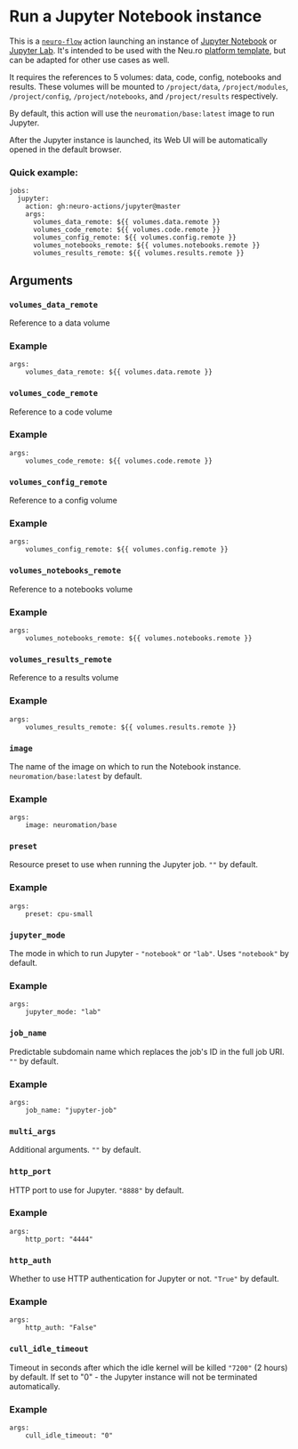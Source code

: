 # Run a Jupyter Notebook instance

This is a [`neuro-flow`](https://github.com/neuro-inc/neuro-flow) action launching an instance of [Jupyter Notebook](https://jupyter-notebook.readthedocs.io/en/stable/) or [Jupyter Lab](https://jupyterlab.readthedocs.io/en/stable/). It's intended to be used with the Neu.ro [platform template](https://github.com/neuro-inc/cookiecutter-neuro-project), but can be adapted for other use cases as well.

It requires the references to 5 volumes: data, code, config, notebooks and results. These volumes will be mounted to `/project/data`, `/project/modules`, `/project/config`, `/project/notebooks`, and `/project/results` respectively.

By default, this action will use the `neuromation/base:latest` image to run Jupyter.

After the Jupyter instance is launched, its Web UI will be automatically opened in the default browser.

### Quick example:

```
jobs:
  jupyter:
    action: gh:neuro-actions/jupyter@master
    args:
      volumes_data_remote: ${{ volumes.data.remote }}
      volumes_code_remote: ${{ volumes.code.remote }}
      volumes_config_remote: ${{ volumes.config.remote }}
      volumes_notebooks_remote: ${{ volumes.notebooks.remote }}
      volumes_results_remote: ${{ volumes.results.remote }}
```

## Arguments

### `volumes_data_remote`

Reference to a data volume

### Example

```
args:
	volumes_data_remote: ${{ volumes.data.remote }}
```

### `volumes_code_remote`

Reference to a code volume

### Example

```
args:
	volumes_code_remote: ${{ volumes.code.remote }}
```

### `volumes_config_remote`

Reference to a config volume

### Example

```
args:
	volumes_config_remote: ${{ volumes.config.remote }}
```

### `volumes_notebooks_remote`

Reference to a notebooks volume

### Example

```
args:
	volumes_notebooks_remote: ${{ volumes.notebooks.remote }}
```

### `volumes_results_remote`

Reference to a results volume

### Example

```
args:
	volumes_results_remote: ${{ volumes.results.remote }}
```

### `image`

The name of the image on which to run the Notebook instance. `neuromation/base:latest` by default.

### Example

```
args:
    image: neuromation/base
```

### `preset`

Resource preset to use when running the Jupyter job. `""` by default.

### Example

```
args:
    preset: cpu-small
```

### `jupyter_mode`

The mode in which to run Jupyter - `"notebook"` or `"lab"`. Uses `"notebook"` by default.

### Example

```
args:
    jupyter_mode: "lab"
```

### `job_name`

Predictable subdomain name which replaces the job's ID in the full job URI. `""` by default.

### Example

```
args:
	job_name: "jupyter-job"
```

### `multi_args`

Additional arguments. `""` by default.


### `http_port`

HTTP port to use for Jupyter. `"8888"` by default.

### Example

```
args:
    http_port: "4444"
```

### `http_auth`

Whether to use HTTP authentication for Jupyter or not. `"True"` by default.

### Example

```
args:
    http_auth: "False"
```

### `cull_idle_timeout`

Timeout in seconds after which the idle kernel will be killed `"7200"` (2 hours) by default.
If set to "0" - the Jupyter instance will not be terminated automatically.

### Example

```
args:
    cull_idle_timeout: "0"
```
